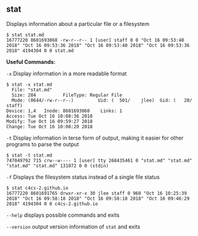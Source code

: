 stat
-------
Displays information about a particular file or a filesystem
```
$ stat stat.md
16777220 8601693068 -rw-r--r-- 1 [user] staff 0 0 "Oct 16 09:53:40 2018" "Oct 16 09:53:36 2018" "Oct 16 09:53:40 2018" "Oct 16 09:53:36 2018" 4194304 0 0 stat.md
```

**Useful Commands:**

`-x` Display information in a more readable format
```
$ stat -x stat.md
  File: "stat.md"
  Size: 284          FileType: Regular File
  Mode: (0644/-rw-r--r--)         Uid: (  501/    jlee)  Gid: (   20/   staff)
Device: 1,4   Inode: 8601693068    Links: 1
Access: Tue Oct 16 10:08:36 2018
Modify: Tue Oct 16 09:59:27 2018
Change: Tue Oct 16 10:08:20 2018
```

`-t` Display information in terse form of output, making it easier for other programs to parse the output
```
$ stat -t stat.md
747049792 715 crw--w---- 1 [user] tty 268435461 0 "stat.md" "stat.md" "stat.md" "stat.md" 131072 0 0 (stdin)
```

`-f` Displays the filesystem status instead of a single file status
```
$ stat c4cs-2.github.io
16777220 8601691765 drwxr-xr-x 30 jlee staff 0 960 "Oct 16 10:25:39 2018" "Oct 16 09:58:18 2018" "Oct 16 09:58:18 2018" "Oct 16 09:46:29 2018" 4194304 0 0 c4cs-2.github.io
```

`--help`
displays possible commands and exits

`--version`
output version information of `stat` and exits
